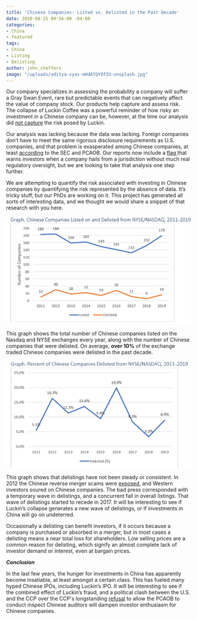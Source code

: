 ```yaml
---
title: 'Chinese Companies: Listed vs. Delisted in the Past Decade'
date: 2020-08-25 09:56:00 -04:00
categories:
- China
- featured
tags:
- China
- Listing
- Delisting
author: john_cheffers
image: "/uploads/aditya-vyas-mHdATQY9fIU-unsplash.jpg"
---
```


Our company specializes in assessing the probability a company will suffer a Gray Swan Event, rare but predictable events that can negatively affect the value of company stock.  Our products help capture and assess risk. The collapse of Luckin Coffee was a powerful reminder of how risky an investment in a Chinese company can be, however, at the time our analysis did [not capture](https://blog.watchdogresearch.com/posts/is-it-safer-to-invest-in-china-or-the-u-dot-s/) the risk posed by Luckin.

Our analysis was lacking because the data was lacking. Foreign companies don’t have to meet the same rigorous disclosure requirements as U.S. companies, and that problem is exasperated among Chinese companies, at least [according](https://www.sec.gov/news/public-statement/emerging-market-investments-disclosure-reporting) to the SEC and PCAOB. Our reports now include a [flag ](https://blog.watchdogresearch.com/posts/featuring-a-new-sec-oversight-flag-in-our-watchdog-reports/)that warns investors when a company hails from a jurisdiction without much real regulatory oversight, but we are looking to take that analysis one step further.

We are attempting to quantify the risk associated with investing in Chinese companies by quantifying the risk represented by the absence of data. It’s tricky stuff, but our PhDs are working on it. This project has generated all sorts of interesting data, and we thought we would share a snippet of that research with you here.

![Chinese listed and delisted graph.png](/uploads/Chinese%20listed%20and%20delisted%20graph.png)

This graph shows the total number of Chinese companies listed on the Nasdaq and NYSE exchanges every year, along with the number of Chinese companies that were delisted. On average, **over 10%** of the exchange traded Chinese companies were delisted in the past decade.

![Chinese delisted percentage.png](/uploads/Chinese%20delisted%20percentage.png)

This graph shows that delistings have not been steady or consistent. In 2012 the Chinese reverse merger scams were [exposed](https://www.marketwatch.com/story/after-china-fraud-boom-nasdaq-steps-up-scrutiny-of-shady-listings-2016-06-20#:\~:text=The%20Chinese%20reverse%20merger%20fraud,violations%20of%20U.S.%20securities%20laws.), and Western investors soured on Chinese companies. The bad press corresponded with a temporary wave in delistings, and a concurrent fall in overall listings. That wave of delistings started to recede in 2017. It will be interesting to see if Luckin’s collapse generates a new wave of delistings, or if  investments in China will go on undeterred.

Occasionally a delisting can benefit investors, if it occurs because a company is purchased or absorbed in a merger, but in most cases a delisting means a near total loss for shareholders. Low selling prices are a common reason for delisting, which signify an almost complete lack of investor demand or interest, even at bargain prices.

***Conclusion***

In the last few years, the hunger for investments in China has apparently become insatiable, at least amongst a certain class. This has fueled many hyped Chinese IPOs, including Luckin’s IPO. It will be interesting to see if the combined effect of Luckin’s fraud, and a political clash between the U.S. and the CCP over the CCP's longstanding [refusal](https://blog.watchdogresearch.com/posts/america-runs-from-luckin-clash-over-pcaob/) to allow the PCAOB to conduct inspect Chinese auditors will dampen investor enthusiasm for Chinese companies.